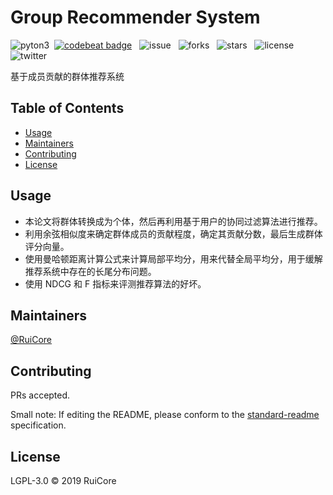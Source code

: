 # Group Recommender System

![pyton3](https://img.shields.io/badge/language-python3-blue.svg) &nbsp;[![codebeat badge](https://codebeat.co/badges/234570ae-9f92-400b-85db-54b8df6bdc2d)](https://codebeat.co/projects/github-com-ruicore-group-recommendation-algorithm-master) &nbsp; ![issue](https://img.shields.io/github/issues/ruicore/group-recommendation-algorithm) &nbsp; ![forks](https://img.shields.io/github/forks/ruicore/group-recommendation-algorithm) &nbsp; ![stars](https://img.shields.io/github/stars/ruicore/group-recommendation-algorithm) &nbsp; ![license](https://img.shields.io/github/license/ruicore/group-recommendation-algorithm) &nbsp; ![twitter](https://img.shields.io/twitter/url?url=https%3A%2F%2Fgithub.com%2Fruicore%2Fgroup-recommendation-algorithm)

基于成员贡献的群体推荐系统

## Table of Contents

- [Usage](#usage)
- [Maintainers](#maintainers)
- [Contributing](#contributing)
- [License](#license)


## Usage

* 本论文将群体转换成为个体，然后再利用基于用户的协同过滤算法进行推荐。
* 利用余弦相似度来确定群体成员的贡献程度，确定其贡献分数，最后生成群体评分向量。
* 使用曼哈顿距离计算公式来计算局部平均分，用来代替全局平均分，用于缓解推荐系统中存在的长尾分布问题。
* 使用 NDCG 和 F 指标来评测推荐算法的好坏。

## Maintainers

[@RuiCore](https://github.com/RuiCore)

## Contributing

PRs accepted.

Small note: If editing the README, please conform to the [standard-readme](https://github.com/RichardLitt/standard-readme) specification.

## License

LGPL-3.0 © 2019 RuiCore

